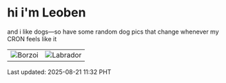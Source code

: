 # hi i'm Leoben

and i like dogs—so have some random dog pics that change whenever my CRON feels like it

|  |  |
|--------|----------|
| ![Borzoi](https://random-dog-vercel.vercel.app/api/random-borzoi?v=1755747153) | ![Labrador](https://random-dog-vercel.vercel.app/api/random-labrador?v=1755747153) |

Last updated: 2025-08-21 11:32 PHT

